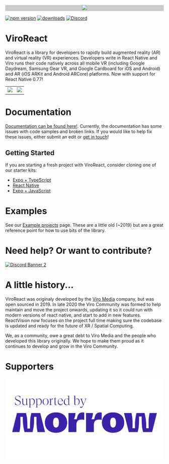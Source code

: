 <p align="center" style="background-color: #CCCCCC;">
  <a href="https://www.reactvision.org/">
    <img src="../viro/public/icons/NVLogo.png">
  </a>
</p>

[![npm version](https://img.shields.io/npm/v/@reactvision/react-viro)](https://www.npmjs.com/package/@reactvision/react-viro)
[![downloads](https://img.shields.io/npm/dm/@reactvision/react-viro?color=purple)](https://www.npmjs.com/package/@reactvision/react-viro)
[![Discord](https://img.shields.io/discord/774471080713781259?label=Discord)](https://discord.gg/H3ksm5NhzT)

# ViroReact

ViroReact is a library for developers to rapidly build augmented reality (AR) and virtual reality (VR) experiences. Developers write in React Native and Viro runs their code natively across all mobile VR (including Google Daydream, Samsung Gear VR, and Google Cardboard for iOS and Android) and AR (iOS ARKit and Android ARCore) platforms. Now with support for React Native 0.77!

<table>
  <tr>
    <td align="center">
      <img height="200" src="https://raw.githubusercontent.com/viromedia/viro/master/code-samples/js/ARCarDemo/viro_car_marker_demo.gif">
    </td>
    <td align="center">
      <img height="200" src="https://github.com/ViroCommunity/viro/assets/430272/b153b8e4-7b40-4197-b05b-dd1eb1566102">
    </td>
  </tr>
</table>

# Documentation

[Documentation can be found here!](https://viro-community.readme.io/docs/overview). Currently, the documentation has some issues with code samples and broken links. If you would like to help fix these issues, either submit an edit or [get in touch](https://discord.gg/H3ksm5NhzT)!

## Getting Started

If you are starting a fresh project with ViroReact, consider cloning one of our starter kits:

- [Expo + TypeScript](https://github.com/ReactVision/expo-starter-kit-typescript)
- [React Native](https://github.com/ReactVision/starter-kit)
- [Expo + JavaScript](https://github.com/ReactVision/expo-starter-kit)

# Examples

See our [Example projects](https://viro-community.readme.io/docs/examples) page. These are a little old (~2019) but are a great reference point for how to use bits of the library.

# Need help? Or want to contribute?

<a href="https://discord.gg/H3ksm5NhzT">
   <img src="https://discordapp.com/api/guilds/774471080713781259/widget.png?style=banner2" alt="Discord Banner 2"/>
</a>

# A little history...

ViroReact was originaly developed by the [Viro Media](http://www.viromedia.com/) company, but was open sourced in 2019. In late 2020 the Viro Community was formed to help maintain and move the project onwards, updating it so it could run with modern versions of react native, and start to add in new features. ReactVision now focuses on the project full time making sure the codebase is updated and ready for the future of XR / Spatial Computing.

We, as a community, owe a great debt to Viro Media and the people who developed this library originally. We hope to make them proud as it continues to develop and grow in the Viro Community.

# Supporters

<p align="center">
  <a href="https://themorrow.digital/">
    <img src="readmes/morrow-supporter.png" alt="Morrow">
  </a>
</p>
